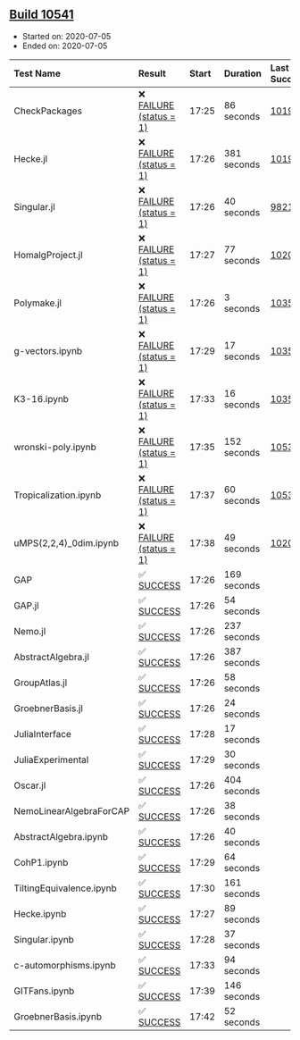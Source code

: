 ## [Build 10541](https://oscarci.mathematik.uni-kl.de/job/oscar/10541/)

* Started on: 2020-07-05
* Ended on: 2020-07-05

| Test Name    | Result | Start | Duration | Last Success | First Failure |
|:-------------|:-------|:------|:---------|:-------------|:--------------|
| CheckPackages | ❌ [FAILURE (status = 1)](https://oscarci.mathematik.uni-kl.de/job/oscar/10541/artifact/logs/build-10541/CheckPackages.log) | 17:25 | 86 seconds | [10197](https://oscarci.mathematik.uni-kl.de/job/oscar/10197/) | [10198](https://oscarci.mathematik.uni-kl.de/job/oscar/10198/) |
| Hecke.jl | ❌ [FAILURE (status = 1)](https://oscarci.mathematik.uni-kl.de/job/oscar/10541/artifact/logs/build-10541/Hecke.jl.log) | 17:26 | 381 seconds | [10197](https://oscarci.mathematik.uni-kl.de/job/oscar/10197/) | [10198](https://oscarci.mathematik.uni-kl.de/job/oscar/10198/) |
| Singular.jl | ❌ [FAILURE (status = 1)](https://oscarci.mathematik.uni-kl.de/job/oscar/10541/artifact/logs/build-10541/Singular.jl.log) | 17:26 | 40 seconds | [9821](https://oscarci.mathematik.uni-kl.de/job/oscar/9821/) | [9822](https://oscarci.mathematik.uni-kl.de/job/oscar/9822/) |
| HomalgProject.jl | ❌ [FAILURE (status = 1)](https://oscarci.mathematik.uni-kl.de/job/oscar/10541/artifact/logs/build-10541/HomalgProject.jl.log) | 17:27 | 77 seconds | [10209](https://oscarci.mathematik.uni-kl.de/job/oscar/10209/) | [10210](https://oscarci.mathematik.uni-kl.de/job/oscar/10210/) |
| Polymake.jl | ❌ [FAILURE (status = 1)](https://oscarci.mathematik.uni-kl.de/job/oscar/10541/artifact/logs/build-10541/Polymake.jl.log) | 17:26 | 3 seconds | [10356](https://oscarci.mathematik.uni-kl.de/job/oscar/10356/) | [10357](https://oscarci.mathematik.uni-kl.de/job/oscar/10357/) |
| g-vectors.ipynb | ❌ [FAILURE (status = 1)](https://oscarci.mathematik.uni-kl.de/job/oscar/10541/artifact/logs/build-10541/g-vectors.ipynb.log) | 17:29 | 17 seconds | [10356](https://oscarci.mathematik.uni-kl.de/job/oscar/10356/) | [10357](https://oscarci.mathematik.uni-kl.de/job/oscar/10357/) |
| K3-16.ipynb | ❌ [FAILURE (status = 1)](https://oscarci.mathematik.uni-kl.de/job/oscar/10541/artifact/logs/build-10541/K3-16.ipynb.log) | 17:33 | 16 seconds | [10356](https://oscarci.mathematik.uni-kl.de/job/oscar/10356/) | [10357](https://oscarci.mathematik.uni-kl.de/job/oscar/10357/) |
| wronski-poly.ipynb | ❌ [FAILURE (status = 1)](https://oscarci.mathematik.uni-kl.de/job/oscar/10541/artifact/logs/build-10541/wronski-poly.ipynb.log) | 17:35 | 152 seconds | [10539](https://oscarci.mathematik.uni-kl.de/job/oscar/10539/) | [10540](https://oscarci.mathematik.uni-kl.de/job/oscar/10540/) |
| Tropicalization.ipynb | ❌ [FAILURE (status = 1)](https://oscarci.mathematik.uni-kl.de/job/oscar/10541/artifact/logs/build-10541/Tropicalization.ipynb.log) | 17:37 | 60 seconds | [10530](https://oscarci.mathematik.uni-kl.de/job/oscar/10530/) | [10531](https://oscarci.mathematik.uni-kl.de/job/oscar/10531/) |
| uMPS(2,2,4)_0dim.ipynb | ❌ [FAILURE (status = 1)](https://oscarci.mathematik.uni-kl.de/job/oscar/10541/artifact/logs/build-10541/uMPS-2-2-4-_0dim.ipynb.log) | 17:38 | 49 seconds | [10209](https://oscarci.mathematik.uni-kl.de/job/oscar/10209/) | [10210](https://oscarci.mathematik.uni-kl.de/job/oscar/10210/) |
| GAP | ✅ [SUCCESS](https://oscarci.mathematik.uni-kl.de/job/oscar/10541/artifact/logs/build-10541/GAP.log) | 17:26 | 169 seconds |  |  |
| GAP.jl | ✅ [SUCCESS](https://oscarci.mathematik.uni-kl.de/job/oscar/10541/artifact/logs/build-10541/GAP.jl.log) | 17:26 | 54 seconds |  |  |
| Nemo.jl | ✅ [SUCCESS](https://oscarci.mathematik.uni-kl.de/job/oscar/10541/artifact/logs/build-10541/Nemo.jl.log) | 17:26 | 237 seconds |  |  |
| AbstractAlgebra.jl | ✅ [SUCCESS](https://oscarci.mathematik.uni-kl.de/job/oscar/10541/artifact/logs/build-10541/AbstractAlgebra.jl.log) | 17:26 | 387 seconds |  |  |
| GroupAtlas.jl | ✅ [SUCCESS](https://oscarci.mathematik.uni-kl.de/job/oscar/10541/artifact/logs/build-10541/GroupAtlas.jl.log) | 17:26 | 58 seconds |  |  |
| GroebnerBasis.jl | ✅ [SUCCESS](https://oscarci.mathematik.uni-kl.de/job/oscar/10541/artifact/logs/build-10541/GroebnerBasis.jl.log) | 17:26 | 24 seconds |  |  |
| JuliaInterface | ✅ [SUCCESS](https://oscarci.mathematik.uni-kl.de/job/oscar/10541/artifact/logs/build-10541/JuliaInterface.log) | 17:28 | 17 seconds |  |  |
| JuliaExperimental | ✅ [SUCCESS](https://oscarci.mathematik.uni-kl.de/job/oscar/10541/artifact/logs/build-10541/JuliaExperimental.log) | 17:29 | 30 seconds |  |  |
| Oscar.jl | ✅ [SUCCESS](https://oscarci.mathematik.uni-kl.de/job/oscar/10541/artifact/logs/build-10541/Oscar.jl.log) | 17:26 | 404 seconds |  |  |
| NemoLinearAlgebraForCAP | ✅ [SUCCESS](https://oscarci.mathematik.uni-kl.de/job/oscar/10541/artifact/logs/build-10541/NemoLinearAlgebraForCAP.log) | 17:26 | 38 seconds |  |  |
| AbstractAlgebra.ipynb | ✅ [SUCCESS](https://oscarci.mathematik.uni-kl.de/job/oscar/10541/artifact/logs/build-10541/AbstractAlgebra.ipynb.log) | 17:26 | 40 seconds |  |  |
| CohP1.ipynb | ✅ [SUCCESS](https://oscarci.mathematik.uni-kl.de/job/oscar/10541/artifact/logs/build-10541/CohP1.ipynb.log) | 17:29 | 64 seconds |  |  |
| TiltingEquivalence.ipynb | ✅ [SUCCESS](https://oscarci.mathematik.uni-kl.de/job/oscar/10541/artifact/logs/build-10541/TiltingEquivalence.ipynb.log) | 17:30 | 161 seconds |  |  |
| Hecke.ipynb | ✅ [SUCCESS](https://oscarci.mathematik.uni-kl.de/job/oscar/10541/artifact/logs/build-10541/Hecke.ipynb.log) | 17:27 | 89 seconds |  |  |
| Singular.ipynb | ✅ [SUCCESS](https://oscarci.mathematik.uni-kl.de/job/oscar/10541/artifact/logs/build-10541/Singular.ipynb.log) | 17:28 | 37 seconds |  |  |
| c-automorphisms.ipynb | ✅ [SUCCESS](https://oscarci.mathematik.uni-kl.de/job/oscar/10541/artifact/logs/build-10541/c-automorphisms.ipynb.log) | 17:33 | 94 seconds |  |  |
| GITFans.ipynb | ✅ [SUCCESS](https://oscarci.mathematik.uni-kl.de/job/oscar/10541/artifact/logs/build-10541/GITFans.ipynb.log) | 17:39 | 146 seconds |  |  |
| GroebnerBasis.ipynb | ✅ [SUCCESS](https://oscarci.mathematik.uni-kl.de/job/oscar/10541/artifact/logs/build-10541/GroebnerBasis.ipynb.log) | 17:42 | 52 seconds |  |  |
